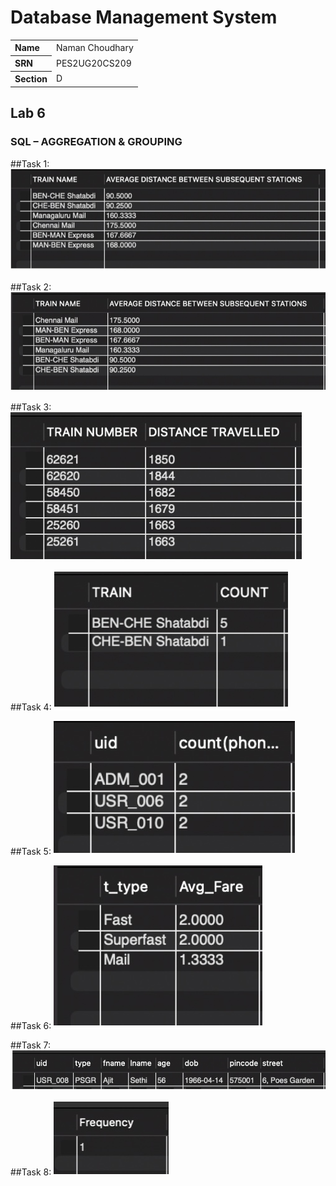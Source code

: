 # Database Management System

<table style="width:100%">
  <tr>
    <th align="left">Name</th>
    <td>Naman Choudhary</td>
  </tr>
  <tr>
    <th align="left">SRN</th>
    <td>PES2UG20CS209</td>
  </tr>
  <tr>
    <th align="left">Section</th>
    <td>D</td>
  </tr>
</table>

## Lab 6
### SQL – AGGREGATION & GROUPING
##Task 1:
![](./SS/img1.jpg)

##Task 2:
![](./SS/img2.jpg)

##Task 3:
![](./SS/img3.jpg)

##Task 4:
![](./SS/img4.jpg)

##Task 5:
![](./SS/img5.jpg)

##Task 6:
![](./SS/img6.jpg)

##Task 7:
![](./SS/img7.jpg)

##Task 8:
![](./SS/img8.jpg)
